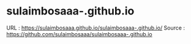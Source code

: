 # sulaimbosaaa-.github.io

URL : https://sulaimbosaaa.github.io/sulaimbosaaa-.github.io/
Source : https://github.com/sulaimbosaaa/sulaimbosaaa-.github.io
